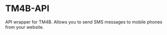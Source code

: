 TM4B-API
========

API wrapper for TM4B. Allows you to send SMS messages to mobile phones from your website.